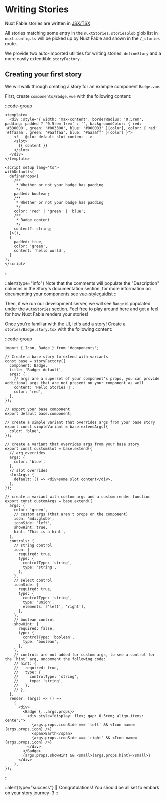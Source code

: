 # Writing Stories

Nuxt Fable stories are written in [JSX/TSX](https://vuejs.org/guide/extras/render-function.html#jsx-tsx)

All stories matching some entry in the `nuxtStories.storiesGlob` glob list in `nuxt.config.ts` will be picked up by Nuxt Fable and shown in the `/_stories` route.

We provide two auto-imported utilities for writing stories: `defineStory` and a more easily extendible `storyFactory`.

## Creating your first story

We will walk through creating a story for an example component `Badge.vue`.

First, create `components/Badge.vue` with the following content:

::code-group

```vue [components/Badge.vue]
<template>
  <div :style="{ width: 'max-content', borderRadius: '0.5rem', padding: padded ? '0.5rem 1rem' : '', backgroundColor: { red: '#330000', green: '#003300', blue: '#000033' }[color], color: { red: '#ffaaaa', green: '#aaffaa', blue: '#aaaaff' }[color] }">
    <!-- @slot default slot content -->
    <slot>
      {{ content }}
    </slot>
  </div>
</template>

<script setup lang="ts">
withDefaults(
  defineProps<{
    /**
     * Whether or not your badge has padding
     */
    padded: boolean;
    /**
     * Whether or not your badge has padding
     */
    color: 'red' | 'green' | 'blue';
    /**
     * Badge content
     */
    content?: string;
  }>(),
  {
    padded: true,
    color: 'green',
    content: 'hello world',
  }
);
</script>
```
::

::alert{type="info"}
Note that the comments will populate the "Description" columns in the Story's documentation section, for more information on documenting your components see [vue-styleguidist](https://vue-styleguidist.github.io/docs/Documenting.html#code-comments)
::

Then, if we run our development server, we will see `Badge` is populated under the `AutoStories` section. Feel free to play around here and get a feel for how Nuxt Fable renders your stories!

Once you're familiar with the UI, let's add a story! Create a `stories/Badge.story.tsx` with the following content:

::code-group

```tsx [stories/Badge.story.tsx]
import { Icon, Badge } from '#components';

// Create a base story to extend with variants
const base = storyFactory({
  component: Badge,
  title: 'Badge: default',
  args: {
    // args are a superset of your component's props, you can provide additional args that are not present on your component as well
    content: 'Hello Stories 👋',
    color: 'red',
  },
});

// export your base component
export default base.component;

// create a simple variant that overrides args from your base story
export const simpleVariant = base.extendArgs({
  color: 'blue',
});

// create a variant that overrides args from your base story
export const customSlot = base.extend({
  // arg overrides
  args: {
    color: 'blue',
  },
  // slot overrides
  slotArgs: {
    default: () => <div>some slot content</div>,
  },
});

// create a variant with custom args and a custom render function
export const customArgs = base.extend({
  args: {
    color: 'green',
    // custom args (that aren't props on the component)
    icon: 'mdi:globe',
    iconSide: 'left',
    showHint: true,
    hint: 'This is a hint',
  },
  controls: {
    // string control
    icon: {
      required: true,
      type: {
        controlType: 'string',
        type: 'string',
      },
    },
    // select control
    iconSide: {
      required: true,
      type: {
        controlType: 'string',
        type: 'union',
        elements: ['left', 'right'],
      },
    },
    // boolean control
    showHint: {
      required: false,
      type: {
        controlType: 'boolean',
        type: 'boolean',
      },
    },
    // controls are not added for custom args, to see a control for the `hint` arg, uncomment the following code:
    // hint: {
    //   required: true,
    //   type: {
    //     controlType: 'string',
    //     type: 'string',
    //   },
    // },
  },
  render: (args) => () =>
    (
      <div>
        <Badge {...args.props}>
          <div style="display: flex; gap: 0.5rem; align-items: center;">
            {args.props.iconSide === 'left' && <Icon name={args.props.icon} />}
            <span>Earth</span>
            {args.props.iconSide === 'right' && <Icon name={args.props.icon} />}
          </div>
        </Badge>
        {args.props.showHint && <small>{args.props.hint}</small>}
      </div>
    ),
});
```
::

::alert{type="success"}
🎉 Congratulations! You should be all set to embark on your story journey :3
::

